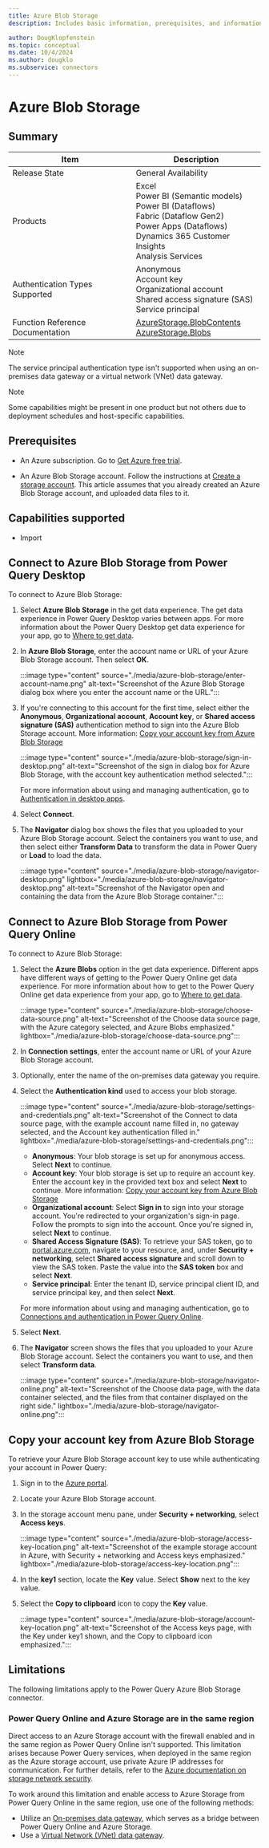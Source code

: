 ```yaml
---
title: Azure Blob Storage
description: Includes basic information, prerequisites, and information on how to connect to Azure Blob Storage.

author: DougKlopfenstein
ms.topic: conceptual
ms.date: 10/4/2024
ms.author: dougklo
ms.subservice: connectors
---
```


# Azure Blob Storage

## Summary

| Item | Description |
| ---- | ----------- |
| Release State | General Availability |
| Products | Excel<br/>Power BI (Semantic models)<br/>Power BI (Dataflows)<br/>Fabric (Dataflow Gen2)<br/>Power Apps (Dataflows)<br/>Dynamics 365 Customer Insights<br/>Analysis Services |
| Authentication Types Supported | Anonymous<br/>Account key<br/>Organizational account<br/>Shared access signature (SAS)<br/>Service principal |
| Function Reference Documentation | [AzureStorage.BlobContents](/powerquery-m/azurestorage-blobcontents)<br/>[AzureStorage.Blobs](/powerquery-m/azurestorage-blobs) |

> [!NOTE]
>The service principal authentication type isn't supported when using an on-premises data gateway or a virtual network (VNet) data gateway.

> [!NOTE]
> Some capabilities might be present in one product but not others due to deployment schedules and host-specific capabilities.

## Prerequisites

* An Azure subscription. Go to [Get Azure free trial](https://azure.microsoft.com/pricing/free-trial/).

* An Azure Blob Storage account. Follow the instructions at [Create a storage account](/azure/storage/common/storage-account-create?tabs=azure-portal). This article assumes that you already created an Azure Blob Storage account, and uploaded data files to it.

## Capabilities supported

* Import

## Connect to Azure Blob Storage from Power Query Desktop

To connect to Azure Blob Storage:

1. Select **Azure Blob Storage** in the get data experience. The get data experience in Power Query Desktop varies between apps. For more information about the Power Query Desktop get data experience for your app, go to [Where to get data](../where-to-get-data.md).

2. In **Azure Blob Storage**, enter the account name or URL of your Azure Blob Storage account. Then select **OK**.

    :::image type="content" source="./media/azure-blob-storage/enter-account-name.png" alt-text="Screenshot of the Azure Blob Storage dialog box where you enter the account name or the URL.":::

3. If you're connecting to this account for the first time, select either the **Anonymous**, **Organizational account**, **Account key**, or **Shared access signature (SAS)** authentication method to sign into the Azure Blob Storage account. More information: [Copy your account key from Azure Blob Storage](#copy-your-account-key-from-azure-blob-storage)

   :::image type="content" source="./media/azure-blob-storage/sign-in-desktop.png" alt-text="Screenshot of the sign in dialog box for Azure Blob Storage, with the account key authentication method selected.":::

   For more information about using and managing authentication, go to [Authentication in desktop apps](../connectorauthentication.md).

4. Select **Connect**.

5. The **Navigator** dialog box shows the files that you uploaded to your Azure Blob Storage account. Select the containers you want to use, and then select either **Transform Data** to transform the data in Power Query or **Load** to load the data.

   :::image type="content" source="./media/azure-blob-storage/navigator-desktop.png" lightbox="./media/azure-blob-storage/navigator-desktop.png" alt-text="Screenshot of the Navigator open and containing the data from the Azure Blob Storage container.":::

## Connect to Azure Blob Storage from Power Query Online

To connect to Azure Blob Storage:

1. Select the **Azure Blobs** option in the get data experience. Different apps have different ways of getting to the Power Query Online get data experience. For more information about how to get to the Power Query Online get data experience from your app, go to [Where to get data](../where-to-get-data.md).

   :::image type="content" source="./media/azure-blob-storage/choose-data-source.png" alt-text="Screenshot of the Choose data source page, with the Azure category selected, and Azure Blobs emphasized." lightbox="./media/azure-blob-storage/choose-data-source.png":::

2. In **Connection settings**, enter the account name or URL of your Azure Blob Storage account.

3. Optionally, enter the name of the on-premises data gateway you require.

4. Select the **Authentication kind** used to access your blob storage.

   :::image type="content" source="./media/azure-blob-storage/settings-and-credentials.png" alt-text="Screenshot of the Connect to data source page, with the example account name filled in, no gateway selected, and the Account key authentication filled in." lightbox="./media/azure-blob-storage/settings-and-credentials.png":::

   * **Anonymous**: Your blob storage is set up for anonymous access. Select **Next** to continue.
   * **Account key**: Your blob storage is set up to require an account key. Enter the account key in the provided text box and select **Next** to continue. More information: [Copy your account key from Azure Blob Storage](#copy-your-account-key-from-azure-blob-storage)
   * **Organizational account**: Select **Sign in** to sign into your storage account. You're redirected to your organization's sign-in page. Follow the prompts to sign into the account. Once you're signed in, select **Next** to continue.
   * **Shared Access Signature (SAS)**: To retrieve your SAS token, go to [portal.azure.com](https://portal.azure.com), navigate to your resource, and, under **Security + networking**, select **Shared access signature** and scroll down to view the SAS token. Paste the value into the **SAS token** box and select **Next**.
   * **Service principal**: Enter the tenant ID, service principal client ID, and service principal key, and then select **Next**.

   For more information about using and managing authentication, go to [Connections and authentication in Power Query Online](../connection-authentication-pqo.md).

5. Select **Next**.

6. The **Navigator** screen shows the files that you uploaded to your Azure Blob Storage account. Select the containers you want to use, and then select **Transform data**.

   :::image type="content" source="./media/azure-blob-storage/navigator-online.png" alt-text="Screenshot of the Choose data page, with the data container selected, and the files from that container displayed on the right side." lightbox="./media/azure-blob-storage/navigator-online.png":::

## Copy your account key from Azure Blob Storage

To retrieve your Azure Blob Storage account key to use while authenticating your account in Power Query:

1. Sign in to the [Azure portal](https://portal.azure.com/).

2. Locate your Azure Blob Storage account.

3. In the storage account menu pane, under **Security + networking**, select **Access keys**.

   :::image type="content" source="./media/azure-blob-storage/access-key-location.png" alt-text="Screenshot of the example storage account in Azure, with Security + networking and Access keys emphasized." lightbox="./media/azure-blob-storage/access-key-location.png":::

4. In the **key1** section, locate the **Key** value. Select **Show** next to the key value.

5. Select the **Copy to clipboard** icon to copy the **Key** value.

   :::image type="content" source="./media/azure-blob-storage/account-key-location.png" alt-text="Screenshot of the Access keys page, with the Key under key1 shown, and the Copy to clipboard icon emphasized.":::

## Limitations

The following limitations apply to the Power Query Azure Blob Storage connector.

### Power Query Online and Azure Storage are in the same region

Direct access to an Azure Storage account with the firewall enabled and in the same region as Power Query Online isn't supported. This limitation arises because Power Query services, when deployed in the same region as the Azure storage account, use private Azure IP addresses for communication. For further details, refer to the [Azure documentation on storage network security](/azure/storage/common/storage-network-security?tabs=azure-portal#grant-access-from-an-internet-ip-range).

To work around this limitation and enable access to Azure Storage from Power Query Online in the same region, use one of the following methods:

* Utilize an [On-premises data gateway](/data-integration/gateway/), which serves as a bridge between Power Query Online and Azure Storage.
* Use a [Virtual Network (VNet) data gateway](/data-integration/vnet/overview).
